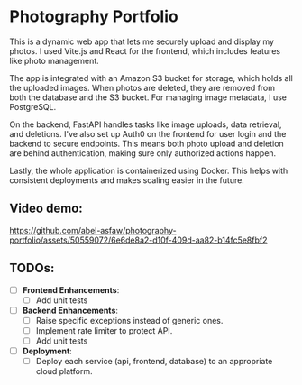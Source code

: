 # Photography Portfolio
This is a dynamic web app that lets me securely upload and display my photos. I used Vite.js and React for the frontend, which includes features like photo management.

The app is integrated with an Amazon S3 bucket for storage, which holds all the uploaded images. When photos are deleted, they are removed from both the database and the S3 bucket. For managing image metadata, I use PostgreSQL.

On the backend, FastAPI handles tasks like image uploads, data retrieval, and deletions. I've also set up Auth0 on the frontend for user login and the backend to secure endpoints. This means both photo upload and deletion are behind authentication, making sure only authorized actions happen.

Lastly, the whole application is containerized using Docker. This helps with consistent deployments and makes scaling easier in the future.

## Video demo:

https://github.com/abel-asfaw/photography-portfolio/assets/50559072/6e6de8a2-d10f-409d-aa82-b14fc5e8fbf2

## TODOs:
- [ ] **Frontend Enhancements**:
  - [ ] Add unit tests

- [ ] **Backend Enhancements**:
  - [ ] Raise specific exceptions instead of generic ones.
  - [ ] Implement rate limiter to protect API.
  - [ ] Add unit tests

- [ ] **Deployment**:
  - [ ] Deploy each service (api, frontend, database) to an appropriate cloud platform.
